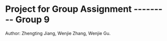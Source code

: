 # Project for Group Assignment --------- Group 9
Author: Zhengting Jiang, Wenjie Zhang, Wenjie Gu.

